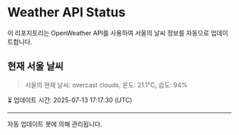 
# Weather API Status

이 리포지토리는 OpenWeather API를 사용하여 서울의 날씨 정보를 자동으로 업데이트합니다.

## 현재 서울 날씨
> 서울의 현재 날씨: overcast clouds, 온도: 21.1°C, 습도: 94%

⏳ 업데이트 시간: 2025-07-13 17:17:30 (UTC)

---
자동 업데이트 봇에 의해 관리됩니다.
